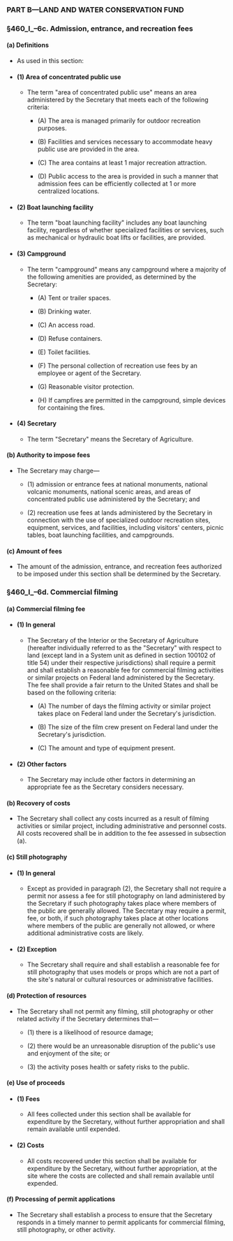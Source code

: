 ### PART B—LAND AND WATER CONSERVATION FUND

### §460_l_–6c. Admission, entrance, and recreation fees
#### (a) Definitions
* As used in this section:

* #### (1) Area of concentrated public use
  * The term "area of concentrated public use" means an area administered by the Secretary that meets each of the following criteria:

    * (A) The area is managed primarily for outdoor recreation purposes.

    * (B) Facilities and services necessary to accommodate heavy public use are provided in the area.

    * (C) The area contains at least 1 major recreation attraction.

    * (D) Public access to the area is provided in such a manner that admission fees can be efficiently collected at 1 or more centralized locations.

* #### (2) Boat launching facility
  * The term "boat launching facility" includes any boat launching facility, regardless of whether specialized facilities or services, such as mechanical or hydraulic boat lifts or facilities, are provided.

* #### (3) Campground
  * The term "campground" means any campground where a majority of the following amenities are provided, as determined by the Secretary:

    * (A) Tent or trailer spaces.

    * (B) Drinking water.

    * (C) An access road.

    * (D) Refuse containers.

    * (E) Toilet facilities.

    * (F) The personal collection of recreation use fees by an employee or agent of the Secretary.

    * (G) Reasonable visitor protection.

    * (H) If campfires are permitted in the campground, simple devices for containing the fires.

* #### (4) Secretary
  * The term "Secretary" means the Secretary of Agriculture.

#### (b) Authority to impose fees
* The Secretary may charge—

  * (1) admission or entrance fees at national monuments, national volcanic monuments, national scenic areas, and areas of concentrated public use administered by the Secretary; and

  * (2) recreation use fees at lands administered by the Secretary in connection with the use of specialized outdoor recreation sites, equipment, services, and facilities, including visitors' centers, picnic tables, boat launching facilities, and campgrounds.

#### (c) Amount of fees
* The amount of the admission, entrance, and recreation fees authorized to be imposed under this section shall be determined by the Secretary.

### §460_l_–6d. Commercial filming
#### (a) Commercial filming fee
* #### (1) In general
  * The Secretary of the Interior or the Secretary of Agriculture (hereafter individually referred to as the "Secretary" with respect to land (except land in a System unit as defined in section 100102 of title 54) under their respective jurisdictions) shall require a permit and shall establish a reasonable fee for commercial filming activities or similar projects on Federal land administered by the Secretary. The fee shall provide a fair return to the United States and shall be based on the following criteria:

    * (A) The number of days the filming activity or similar project takes place on Federal land under the Secretary's jurisdiction.

    * (B) The size of the film crew present on Federal land under the Secretary's jurisdiction.

    * (C) The amount and type of equipment present.

* #### (2) Other factors
  * The Secretary may include other factors in determining an appropriate fee as the Secretary considers necessary.

#### (b) Recovery of costs
* The Secretary shall collect any costs incurred as a result of filming activities or similar project, including administrative and personnel costs. All costs recovered shall be in addition to the fee assessed in subsection (a).

#### (c) Still photography
* #### (1) In general
  * Except as provided in paragraph (2), the Secretary shall not require a permit nor assess a fee for still photography on land administered by the Secretary if such photography takes place where members of the public are generally allowed. The Secretary may require a permit, fee, or both, if such photography takes place at other locations where members of the public are generally not allowed, or where additional administrative costs are likely.

* #### (2) Exception
  * The Secretary shall require and shall establish a reasonable fee for still photography that uses models or props which are not a part of the site's natural or cultural resources or administrative facilities.

#### (d) Protection of resources
* The Secretary shall not permit any filming, still photography or other related activity if the Secretary determines that—

  * (1) there is a likelihood of resource damage;

  * (2) there would be an unreasonable disruption of the public's use and enjoyment of the site; or

  * (3) the activity poses health or safety risks to the public.

#### (e) Use of proceeds
* #### (1) Fees
  * All fees collected under this section shall be available for expenditure by the Secretary, without further appropriation and shall remain available until expended.

* #### (2) Costs
  * All costs recovered under this section shall be available for expenditure by the Secretary, without further appropriation, at the site where the costs are collected and shall remain available until expended.

#### (f) Processing of permit applications
* The Secretary shall establish a process to ensure that the Secretary responds in a timely manner to permit applicants for commercial filming, still photography, or other activity.